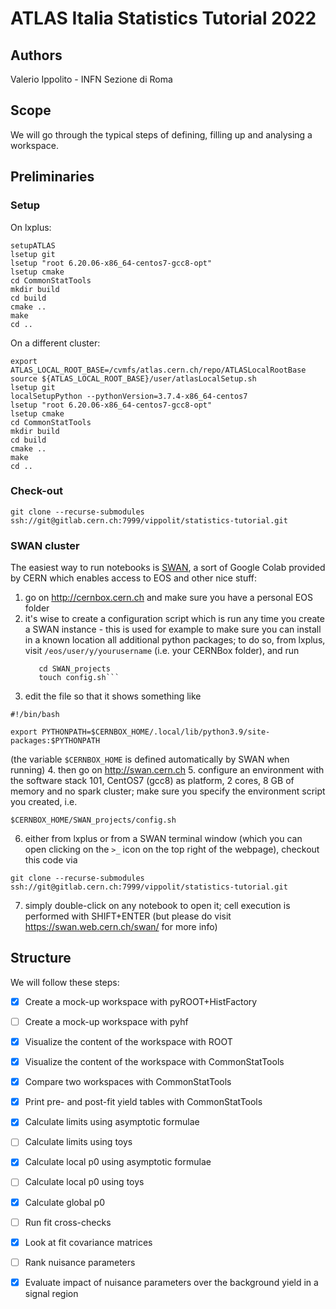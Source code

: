 # ATLAS Italia Statistics Tutorial 2022

## Authors
Valerio Ippolito - INFN Sezione di Roma

## Scope
We will go through the typical steps of defining, filling up and analysing a workspace.

## Preliminaries
### Setup
On lxplus:
```
setupATLAS
lsetup git
lsetup "root 6.20.06-x86_64-centos7-gcc8-opt"
lsetup cmake
cd CommonStatTools
mkdir build
cd build 
cmake ..
make
cd ..
```

On a different cluster:
```
export ATLAS_LOCAL_ROOT_BASE=/cvmfs/atlas.cern.ch/repo/ATLASLocalRootBase
source ${ATLAS_LOCAL_ROOT_BASE}/user/atlasLocalSetup.sh
lsetup git
localSetupPython --pythonVersion=3.7.4-x86_64-centos7
lsetup "root 6.20.06-x86_64-centos7-gcc8-opt"
lsetup cmake
cd CommonStatTools
mkdir build
cd build 
cmake ..
make
cd ..
```

### Check-out 
```
git clone --recurse-submodules ssh://git@gitlab.cern.ch:7999/vippolit/statistics-tutorial.git
```

### SWAN cluster
The easiest way to run notebooks is [SWAN](http://swan.cern.ch), a sort of Google Colab provided by CERN which enables access to EOS and other nice stuff:
 1. go on http://cernbox.cern.ch and make sure you have a personal EOS folder
 2. it's wise to create a configuration script which is run any time you create a SWAN instance - this is used for example to make sure you can install in a known location all additional python packages; to do so, from lxplus, visit `/eos/user/y/yourusername` (i.e. your CERNBox folder), and run
    ```mkdir SWAN_projects
       cd SWAN_projects
       touch config.sh``` 
 3. edit the file so that it shows something like
 ```
 #!/bin/bash

 export PYTHONPATH=$CERNBOX_HOME/.local/lib/python3.9/site-packages:$PYTHONPATH
 ```
 (the variable `$CERNBOX_HOME` is defined automatically by SWAN when running)
 4. then go on http://swan.cern.ch 
 5. configure an environment with the software stack 101, CentOS7 (gcc8) as platform, 2 cores, 8 GB of memory and no spark cluster; make sure you specify the environment script you created, i.e.
 ```
 $CERNBOX_HOME/SWAN_projects/config.sh
 ```
 6. either from lxplus or from a SWAN terminal window (which you can open clicking on the `>_` icon on the top right of the webpage), checkout this code via
 ```
 git clone --recurse-submodules ssh://git@gitlab.cern.ch:7999/vippolit/statistics-tutorial.git
 ```
 7. simply double-click on any notebook to open it; cell execution is performed with SHIFT+ENTER (but please do visit https://swan.web.cern.ch/swan/ for more info)


## Structure
We will follow these steps:
 - [X] Create a mock-up workspace with pyROOT+HistFactory
 - [ ] Create a mock-up workspace with pyhf
 - [X] Visualize the content of the workspace with ROOT
 - [X] Visualize the content of the workspace with CommonStatTools
 - [X] Compare two workspaces with CommonStatTools
 - [X] Print pre- and post-fit yield tables with CommonStatTools
 - [X] Calculate limits using asymptotic formulae
 - [ ] Calculate limits using toys
 - [X] Calculate local p0 using asymptotic formulae
 - [ ] Calculate local p0 using toys
 - [X] Calculate global p0
 - [ ] Run fit cross-checks
 - [X] Look at fit covariance matrices
 - [ ] Rank nuisance parameters
 - [X] Evaluate impact of nuisance parameters over the background yield in a signal region


